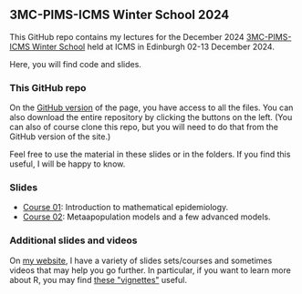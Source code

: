 ## 3MC-PIMS-ICMS Winter School 2024

This GitHub repo contains my lectures for the December 2024 [3MC-PIMS-ICMS Winter School](https://www.icms.org.uk/workshops/2024/multiscale-modeling-infectious-diseases-cancer-and-treatments-winter-school) held at ICMS in Edinburgh 02-13 December 2024.

Here, you will find code and slides.

### This GitHub repo

On the [GitHub version](https://github.com/julien-arino/3MC-2024-12-ICMS/) of the page, you have access to all the files. You can also download the entire repository by clicking the buttons on the left. (You can also of course clone this repo, but you will need to do that from the GitHub version of the site.)

Feel free to use the material in these slides or in the folders. If you find this useful, I will be happy to know.

### Slides

- [Course 01](https://julien-arino.github.io/3MC-2024-12-ICMS/SLIDES/course-01-introduction-math-epi.pdf): Introduction to mathematical epidemiology.
- [Course 02](https://julien-arino.github.io/3MC-2024-12-ICMS/SLIDES/course-02-metapopulations-and-advanced-models.pdf): Metaapopulation models and a few advanced models. 


### Additional slides and videos

On [my website](https://julien-arino.github.io/teaching/), I have a variety of slides sets/courses and sometimes videos that may help you go further. In particular, if you want to learn more about R, you may find [these "vignettes"](https://julien-arino.github.io/R-for-modellers/) useful.